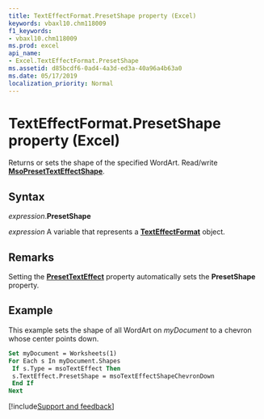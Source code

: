 ```yaml
---
title: TextEffectFormat.PresetShape property (Excel)
keywords: vbaxl10.chm118009
f1_keywords:
- vbaxl10.chm118009
ms.prod: excel
api_name:
- Excel.TextEffectFormat.PresetShape
ms.assetid: d85bcdf6-0ad4-4a3d-ed3a-40a96a4b63a0
ms.date: 05/17/2019
localization_priority: Normal
---
```



# TextEffectFormat.PresetShape property (Excel)

Returns or sets the shape of the specified WordArt. Read/write **[MsoPresetTextEffectShape](office.msopresettexteffectshape.md)**.


## Syntax

_expression_.**PresetShape**

_expression_ A variable that represents a **[TextEffectFormat](Excel.TextEffectFormat.md)** object.


## Remarks

Setting the **[PresetTextEffect](Excel.TextEffectFormat.PresetTextEffect.md)** property automatically sets the **PresetShape** property.


## Example

This example sets the shape of all WordArt on _myDocument_ to a chevron whose center points down.

```vb
Set myDocument = Worksheets(1) 
For Each s In myDocument.Shapes 
 If s.Type = msoTextEffect Then 
 s.TextEffect.PresetShape = msoTextEffectShapeChevronDown 
 End If 
Next
```


[!include[Support and feedback](~/includes/feedback-boilerplate.md)]